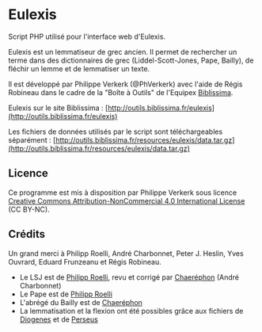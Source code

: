 # Eulexis

Script PHP utilisé pour l'interface web d'Eulexis.

Eulexis est un lemmatiseur de grec ancien. Il permet de rechercher un terme dans des dictionnaires de grec (Liddel-Scott-Jones, Pape, Bailly), de fléchir un lemme et de lemmatiser un texte.

Il est développé par Philippe Verkerk (@PhVerkerk) avec l'aide de Régis Robineau dans le cadre de la "Boîte à Outils" de l'Equipex [Biblissima](http://www.biblissima-condorcet.fr).

Eulexis sur le site Biblissima : [http://outils.biblissima.fr/eulexis](http://outils.biblissima.fr/eulexis)

Les fichiers de données utilisés par le script sont téléchargeables séparément : [http://outils.biblissima.fr/resources/eulexis/data.tar.gz](http://outils.biblissima.fr/resources/eulexis/data.tar.gz)

## Licence

Ce programme est mis à disposition par Philippe Verkerk sous licence [Creative Commons Attribution-NonCommercial 4.0 International License](http://creativecommons.org/licenses/by-nc/4.0/) (CC BY-NC).

## Crédits

Un grand merci à Philipp Roelli, André Charbonnet, Peter J. Heslin, Yves Ouvrard, Eduard Frunzeanu et Régis Robineau.

* Le LSJ est de [Philipp Roelli](http://www.mlat.uzh.ch/MLS/), revu et corrigé par [Chaeréphon](http://chaerephon.e-monsite.com/medias/files/bailly.html) (André Charbonnet)
* Le Pape est de [Philipp Roelli](http://www.mlat.uzh.ch/MLS/)
* L'abrégé du Bailly est de [Chaeréphon](http://chaerephon.e-monsite.com/medias/files/bailly.html)
* La lemmatisation et la flexion ont été possibles grâce aux fichiers de [Diogenes](https://community.dur.ac.uk/p.j.heslin/Software/Diogenes) et de [Perseus](http://www.perseus.tufts.edu/)
